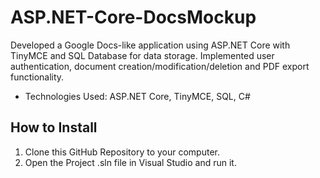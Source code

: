 # ASP.NET-Core-DocsMockup
Developed a Google Docs-like application using ASP.NET Core with TinyMCE and SQL Database for data storage. Implemented user authentication, document creation/modification/deletion and PDF export functionality.
- Technologies Used: ASP.NET Core, TinyMCE, SQL, C#

## How to Install
1. Clone this GitHub Repository to your computer.
2. Open the Project .sln file in Visual Studio and run it.

